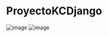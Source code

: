 # ProyectoKCDjango

![image](https://user-images.githubusercontent.com/105228967/169497390-0a86507a-c3d0-46ac-8535-37cfff871c5e.png)
![image](https://user-images.githubusercontent.com/105228967/169497487-c8144271-978e-422d-a2fc-b819b45f2c0d.png)
